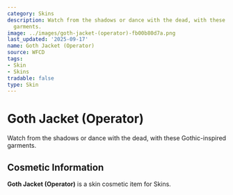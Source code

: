 ```yaml
---
category: Skins
description: Watch from the shadows or dance with the dead, with these Gothic-inspired
  garments.
image: ../images/goth-jacket-(operator)-fb00b80d7a.png
last_updated: '2025-09-17'
name: Goth Jacket (Operator)
source: WFCD
tags:
- Skin
- Skins
tradable: false
type: Skin
---
```


# Goth Jacket (Operator)

Watch from the shadows or dance with the dead, with these Gothic-inspired garments.

## Cosmetic Information

**Goth Jacket (Operator)** is a skin cosmetic item for Skins.

